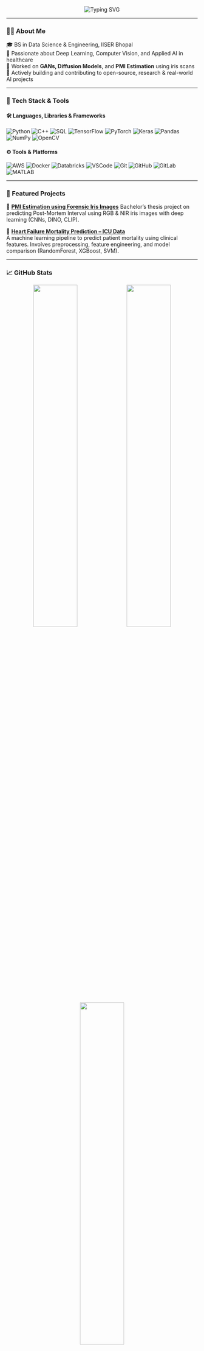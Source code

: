 <!-- Profile Header -->
<div align="center">
  <img src="https://readme-typing-svg.demolab.com?font=Fira+Code&weight=500&size=24&pause=1000&color=F7F7F7&center=true&vCenter=true&width=700&height=45&lines=Hi+there+%F0%9F%91%8B+I'm+Akshat+Pandey;Data+Scientist+%7C+AI+Research+Enthusiast" alt="Typing SVG" />
</div>

---

### 👨‍💻 About Me

🎓 BS in Data Science & Engineering, IISER Bhopal  
🔬 Passionate about Deep Learning, Computer Vision, and Applied AI in healthcare    
🧠 Worked on **GANs, Diffusion Models**, and **PMI Estimation** using iris scans  
🚀 Actively building and contributing to open-source, research & real-world AI projects  

---

### 🧰 Tech Stack & Tools

#### 🛠️ Languages, Libraries & Frameworks  
![Python](https://img.shields.io/badge/Python-3776AB?style=flat&logo=python&logoColor=white)
![C++](https://img.shields.io/badge/C++-00599C?style=flat&logo=c%2B%2B&logoColor=white)
![SQL](https://img.shields.io/badge/SQL-4479A1?style=flat&logo=mysql&logoColor=white)
![TensorFlow](https://img.shields.io/badge/TensorFlow-FF6F00?style=flat&logo=tensorflow&logoColor=white)
![PyTorch](https://img.shields.io/badge/PyTorch-EE4C2C?style=flat&logo=pytorch&logoColor=white)
![Keras](https://img.shields.io/badge/Keras-D00000?style=flat&logo=keras&logoColor=white)
![Pandas](https://img.shields.io/badge/Pandas-150458?style=flat&logo=pandas&logoColor=white)
![NumPy](https://img.shields.io/badge/NumPy-013243?style=flat&logo=numpy&logoColor=white)
![OpenCV](https://img.shields.io/badge/OpenCV-5C3EE8?style=flat&logo=opencv&logoColor=white)

#### ⚙️ Tools & Platforms  
![AWS](https://img.shields.io/badge/AWS-FF9900?style=flat&logo=amazonaws&logoColor=white)
![Docker](https://img.shields.io/badge/Docker-2496ED?style=flat&logo=docker&logoColor=white)
![Databricks](https://img.shields.io/badge/Databricks-E0201B?style=flat&logo=databricks&logoColor=white)
![VSCode](https://img.shields.io/badge/VS%20Code-007ACC?style=flat&logo=visual-studio-code&logoColor=white)
![Git](https://img.shields.io/badge/Git-F05032?style=flat&logo=git&logoColor=white)
![GitHub](https://img.shields.io/badge/GitHub-181717?style=flat&logo=github&logoColor=white)
![GitLab](https://img.shields.io/badge/GitLab-FC6D26?style=flat&logo=gitlab&logoColor=white)
![MATLAB](https://img.shields.io/badge/MATLAB-0076A8?style=flat&logo=mathworks&logoColor=white)

---

### 🚀 Featured Projects

🧠 **[PMI Estimation using Forensic Iris Images](https://github.com/AkshatP0285/PMI-Estimation-Using-Forensic-Iris-Images)** 
Bachelor’s thesis project on predicting Post-Mortem Interval using RGB & NIR iris images with deep learning (CNNs, DINO, CLIP).


🔬 **[Heart Failure Mortality Prediction – ICU Data](https://github.com/AkshatP0285/Prediction-of-Mortality-Rate-of-Heart-Failure-Patients-Admitted-to-ICU)**  
A machine learning pipeline to predict patient mortality using clinical features. Involves preprocessing, feature engineering, and model comparison (RandomForest, XGBoost, SVM).

---

### 📈 GitHub Stats
<div align="center">

<p align="center">
  <img src="https://github-readme-stats.vercel.app/api?username=AkshatP0285&show_icons=true&theme=radical" width="48%" />
  <img src="https://streak-stats.demolab.com?user=AkshatP0285&theme=radical" width="48%" />
</p>

<p align="center">
  <img src="https://github-readme-stats.vercel.app/api/top-langs/?username=AkshatP0285&layout=compact&theme=radical" width="48%" />
</p>
</div>

---

### 📫 Connect with Me
<div align="center">


[![LinkedIn](https://img.shields.io/badge/LinkedIn-blue?style=flat&logo=linkedin&logoColor=white)](https://www.linkedin.com/in/akshat-pandey-418299184/)
[![GitHub](https://img.shields.io/badge/GitHub-black?style=flat&logo=github&logoColor=white)](https://github.com/AkshatP0285)
[![Email](https://img.shields.io/badge/Email-akshat.84p@gmail.com-D14836?style=flat&logo=gmail&logoColor=white)](mailto:akshat.84p@gmail.com)

</div>
